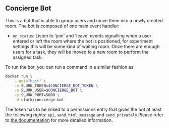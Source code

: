 ## Concierge Bot

This is a bot that is able to group users and move them into a newly created room. The bot is composed of one main event handler:
* `on_status`: Listen to 'join' and 'leave' events signalling when a user entered or left the room where the bot is positioned, for experiment settings this will be some kind of waiting room. Once there are enough users for a task, they will be moved to a new room to perform the assigned task.

To run the bot, you can run a command in a similar fashion as:
```bash
docker run \
    --net="host" \
    -e SLURK_TOKEN=$CONCIERGE_BOT_TOKEN \
    -e SLURK_USER=$CONCIERGE_BOT \
    -e SLURK_PORT=5000 \
    -d slurk/concierge-bot

```

The token has to be linked to a permissions entry that gives the bot at least the following rights: `api`, `send_html_message` and `send_privately`
Please refer to [the documentation](https://clp-research.github.io/slurk/slurk_multibots.html) for more detailed information.

